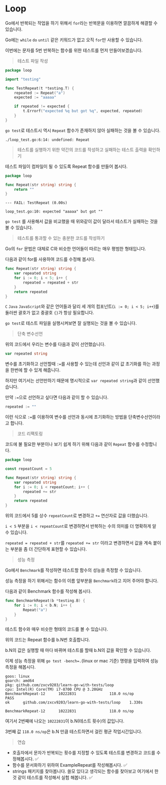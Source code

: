 # Loop

Go에서 반복되는 작업을 하기 위해서 `for`라는 반복문을 이용하면 깔끔하게 해결할 수 있습니다.

Go에는 `while` `do` `until` 같은 키워드가 없고 오직 `for`만 사용할 수 있습니다.

이번에는 문자를 5번 반복하는 함수를 위한 테스트를 먼저 만들어보겠습니다.

> 테스트 파일 작성
``` go
package loop

import "testing"

func TestRepeat(t *testing.T) {
	repeated := Repeat("a")
	expected := "aaaaa"

	if repeated != expected {
		t.Errorf("expected %q but got %q", expected, repeated)
	}
}
```

`go test`로 테스트시 역시 `Repeat` 함수가 존재하지 않아 실패하는 것을 볼 수 있습니다.

`./loop_test.go:6:14: undefined: Repeat`

> 테스트를 실행하기 위한 약간의 코드를 작성하고 실패하는 테스트 출력을 확인하기

테스트 파일이 컴파일이 될 수 있도록 Repeat 함수를 만들어 봅시다.

``` go
package loop

func Repeat(str string) string {
	return ""
}
```

`--- FAIL: TestRepeat (0.00s)`

`loop_test.go:10: expected "aaaaa" but got ""`

`go test` 를 사용해서 값을 비교했을 때 위와같이 값이 달라서 테스트가 실패하는 것을 볼 수 있습니다.

> 테스트를 통과할 수 있는 충분한 코드를 작성하기

Go의 `for` 문법은 대체로 C와 비슷한 언어들이 따르는 매우 평범한 형태입니다.

다음과 같이 for를 사용하여 코드를 수정해 봅시다.

``` go
func Repeat(str string) string {
	var repeated string
	for i := 0; i < 5; i++ {
		repeated = repeated + str
	}
	return repeated
}
```

`C` `Java` `JavaScript`와 같은 언어들과 달리 세 개의 컴포넌트(`i := 0; i < 5; i++`)를 둘러싼 괄호가 없고 중괄호 `{}`가 항상 필요합니다.

`go test`로 테스트 파일을 실행시켜보면 잘 실행되는 것을 볼 수 있습니다.

> 단축 변수선언

위의 코드에서 우리는 변수를 다음과 같이 선언했습니다.

``` go
var repeated string
```

변수를 초기화하고 선언할때 `:=`를 사용할 수 있는데 선언과 같이 값 초기화를 하는 과정을 한번에 할 수 있게 해줍니다.

하지만 여기서는 선언만하기 때문에 명시적으로 `var repeated string`과 같이 선언했습니다.

만약 `:=`으로 선언하고 싶다면 다음과 같이 할 수 있습니다.

```go
repeated := ""
```

이런 식으로 `:=`를 이용하여 변수를 선언과 동시에 초기화하는 방법을 단축변수선언이라고 합니다. 

> 코드 리팩토링

코드에 불 필요한 부분이나 보기 쉽게 하기 위해 다음과 같이 `Repeat` 함수를 수정합니다.

``` go
package loop

const repeatCount = 5

func Repeat(str string) string {
	var repeated string
	for i := 0; i < repeatCount; i++ {
		repeated += str
	}
	return repeated
}
```

위의 코드에서 5를 상수 `repeatCount`로 변경하고 `+=` 연산자로 값을 더했습니다.

`i < 5` 부분을 `i < repeatCount`로 변경하면서 반복하는 수의 의미를 더 명확하게 알 수 있습니다.

`repeated = repeated + str`를 `repeated += str` 이라고 변경하면서 값을 계속 붙이는 부분을 좀 더 간단하게 표현할 수 있습니다.

> 성능 측정

Go에서 `Benchmark`를 작성하면 테스트할 함수의 성능을 측정할 수 있습니다.

성능 측정을 하기 위해서는 함수의 이름 앞부분을 `Benchmark`라고 지어 주어야 합니다.

다음과 같이 Benchmark 함수를 작성해 봅시다.

```go
func BenchmarkRepeat(b *testing.B) {
	for i := 0; i < b.N; i++ {
		Repeat("a")
	}
}
```

테스트 함수와 매우 비슷한 형태의 코드를 볼 수 있습니다.

위의 코드는 Repeat 함수를 b.N번 호출합니다.

b.N의 값은 실행할 때 마다 바뀌며 테스트를 할때 b.N의 값을 확인할 수 있습니다.

이제 성능 측정을 위해 `go test -bench=.`(linux or mac 기준) 명령을 입력하여 성능 측정을 해봅시다.

``` text
goos: linux
goarch: amd64
pkg: github.com/zxcv9203/learn-go-with-tests/loop
cpu: Intel(R) Core(TM) i7-8700 CPU @ 3.20GHz
BenchmarkRepeat-12      10222831               118.0 ns/op
PASS
ok      github.com/zxcv9203/learn-go-with-tests/loop    1.330s
```

``` text
BenchmarkRepeat-12      10222831               118.0 ns/op
```

여기서 2번째에 나오는 `10222831`이 b.N(테스트 횟수)의 값입니다.

3번째 값 `118.0 ns/op`은 b.N 만큼 테스트하면서 걸린 평균 작업시간입니다.

> 연습

- 호출자에서 문자가 반복되는 횟수를 지정할 수 있도록 테스트를 변경하고 코드를 수정해봅시다. ✅
- 함수를 문서화하기 위하여 ExampleRepeat를 작성해봅시다. ✅
- strings 패키지를 찾아봅니다. 쓸모 있다고 생각되는 함수를 찾아보고 여기에서 한 것 같이 테스트를 작성해서 실험 해봅니다. ✅